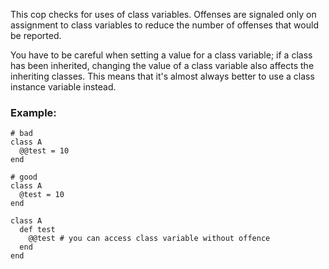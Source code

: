 This cop checks for uses of class variables. Offenses
are signaled only on assignment to class variables to
reduce the number of offenses that would be reported.

You have to be careful when setting a value for a class
variable; if a class has been inherited, changing the
value of a class variable also affects the inheriting
classes. This means that it's almost always better to
use a class instance variable instead.

### Example:
    # bad
    class A
      @@test = 10
    end

    # good
    class A
      @test = 10
    end

    class A
      def test
        @@test # you can access class variable without offence
      end
    end
